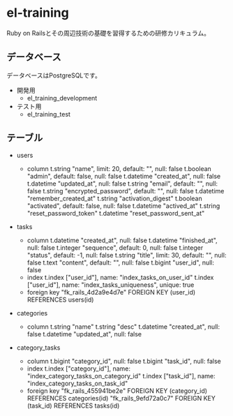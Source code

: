 # el-training

Ruby on Railsとその周辺技術の基礎を習得するための研修カリキュラム。

## データベース

データベースはPostgreSQLです。

- 開発用
  - el_training_development
- テスト用
  - el_training_test

## テーブル

- users
  - column
    t.string "name", limit: 20, default: "", null: false
    t.boolean "admin", default: false, null: false
    t.datetime "created_at", null: false
    t.datetime "updated_at", null: false
    t.string "email", default: "", null: false
    t.string "encrypted_password", default: "", null: false
    t.datetime "remember_created_at"
    t.string "activation_digest"
    t.boolean "activated", default: false, null: false
    t.datetime "actived_at"
    t.string "reset_password_token"
    t.datetime "reset_password_sent_at"

- tasks
  - column
    t.datetime "created_at", null: false
    t.datetime "finished_at", null: false
    t.integer "sequence", default: 0, null: false
    t.integer "status", default: -1, null: false
    t.string "title", limit: 30, default: "", null: false
    t.text "content", default: "", null: false
    t.bigint "user_id", null: false
  - index
    t.index ["user_id"], name: "index_tasks_on_user_id"
    t.index ["user_id"], name: "index_tasks_uniqueness", unique: true
  - foreign key
    "fk_rails_4d2a9e4d7e" FOREIGN KEY (user_id) REFERENCES users(id)

- categories
  - column
    t.string "name"
    t.string "desc"
    t.datetime "created_at", null: false
    t.datetime "updated_at", null: false

- category_tasks
  - column
    t.bigint "category_id", null: false
    t.bigint "task_id", null: false
  - index
    t.index ["category_id"], name: "index_category_tasks_on_category_id"
    t.index ["task_id"], name: "index_category_tasks_on_task_id"
  - foreign key
    "fk_rails_455941be2e" FOREIGN KEY (category_id) REFERENCES categories(id)
    "fk_rails_9efd72a0c7" FOREIGN KEY (task_id) REFERENCES tasks(id)

